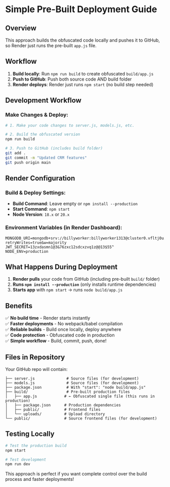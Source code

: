 # Simple Pre-Built Deployment Guide

## Overview
This approach builds the obfuscated code locally and pushes it to GitHub, so Render just runs the pre-built `app.js` file.

## Workflow
1. **Build locally**: Run `npm run build` to create obfuscated `build/app.js`
2. **Push to GitHub**: Push both source code AND build folder
3. **Render deploys**: Render just runs `npm start` (no build step needed)

## Development Workflow

### Make Changes & Deploy:
```bash
# 1. Make your code changes to server.js, models.js, etc.

# 2. Build the obfuscated version
npm run build

# 3. Push to GitHub (includes build folder)
git add .
git commit -m "Updated CRM features"
git push origin main
```

## Render Configuration

### Build & Deploy Settings:
- **Build Command**: Leave empty or `npm install --production`
- **Start Command**: `npm start`
- **Node Version**: `18.x` or `20.x`

### Environment Variables (in Render Dashboard):
```
MONGODB_URI=mongodb+srv://billyworker:billyworker1313@cluster0.vfltj0u.mongodb.net/CRM?retryWrites=true&w=majority
JWT_SECRET=13zxdasmn1@3&76zxc12sdcxzvq1z@@13$55^
NODE_ENV=production
```

## What Happens During Deployment

1. **Render pulls** your code from GitHub (including pre-built `build/` folder)
2. **Runs `npm install --production`** (only installs runtime dependencies)
3. **Starts app** with `npm start` → runs `node build/app.js`

## Benefits
✅ **No build time** - Render starts instantly  
✅ **Faster deployments** - No webpack/babel compilation  
✅ **Reliable builds** - Build once locally, deploy anywhere  
✅ **Code protection** - Obfuscated code in production  
✅ **Simple workflow** - Build, commit, push, done!  

## Files in Repository
Your GitHub repo will contain:
```
├── server.js              # Source files (for development)
├── models.js              # Source files (for development)
├── package.json           # With "start": "node build/app.js"
├── build/                 # Pre-built production files
│   ├── app.js            # ← Obfuscated single file (this runs in production)
│   ├── package.json      # Production dependencies
│   ├── public/           # Frontend files
│   └── uploads/          # Upload directory
└── public/               # Source frontend files (for development)
```

## Testing Locally
```bash
# Test the production build
npm start

# Test development
npm run dev
```

This approach is perfect if you want complete control over the build process and faster deployments!
